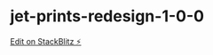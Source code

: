 # jet-prints-redesign-1-0-0

[Edit on StackBlitz ⚡️](https://stackblitz.com/edit/jet-prints-redesign-1-0-0)